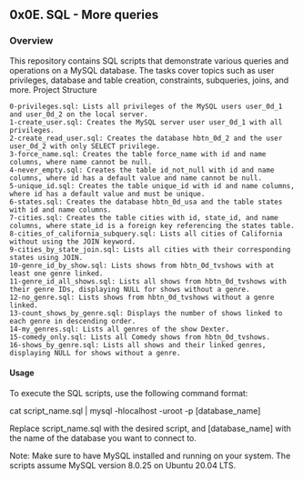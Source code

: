 ## 0x0E. SQL - More queries
### Overview

This repository contains SQL scripts that demonstrate various queries and operations on a MySQL database. The tasks cover topics such as user privileges, database and table creation, constraints, subqueries, joins, and more.
Project Structure

    0-privileges.sql: Lists all privileges of the MySQL users user_0d_1 and user_0d_2 on the local server.
    1-create_user.sql: Creates the MySQL server user user_0d_1 with all privileges.
    2-create_read_user.sql: Creates the database hbtn_0d_2 and the user user_0d_2 with only SELECT privilege.
    3-force_name.sql: Creates the table force_name with id and name columns, where name cannot be null.
    4-never_empty.sql: Creates the table id_not_null with id and name columns, where id has a default value and name cannot be null.
    5-unique_id.sql: Creates the table unique_id with id and name columns, where id has a default value and must be unique.
    6-states.sql: Creates the database hbtn_0d_usa and the table states with id and name columns.
    7-cities.sql: Creates the table cities with id, state_id, and name columns, where state_id is a foreign key referencing the states table.
    8-cities_of_california_subquery.sql: Lists all cities of California without using the JOIN keyword.
    9-cities_by_state_join.sql: Lists all cities with their corresponding states using JOIN.
    10-genre_id_by_show.sql: Lists shows from hbtn_0d_tvshows with at least one genre linked.
    11-genre_id_all_shows.sql: Lists all shows from hbtn_0d_tvshows with their genre IDs, displaying NULL for shows without a genre.
    12-no_genre.sql: Lists shows from hbtn_0d_tvshows without a genre linked.
    13-count_shows_by_genre.sql: Displays the number of shows linked to each genre in descending order.
    14-my_genres.sql: Lists all genres of the show Dexter.
    15-comedy_only.sql: Lists all Comedy shows from hbtn_0d_tvshows.
    16-shows_by_genre.sql: Lists all shows and their linked genres, displaying NULL for shows without a genre.

#### Usage

To execute the SQL scripts, use the following command format:

cat script_name.sql | mysql -hlocalhost -uroot -p [database_name]

Replace script_name.sql with the desired script, and [database_name] with the name of the database you want to connect to.

Note: Make sure to have MySQL installed and running on your system. The scripts assume MySQL version 8.0.25 on Ubuntu 20.04 LTS.
